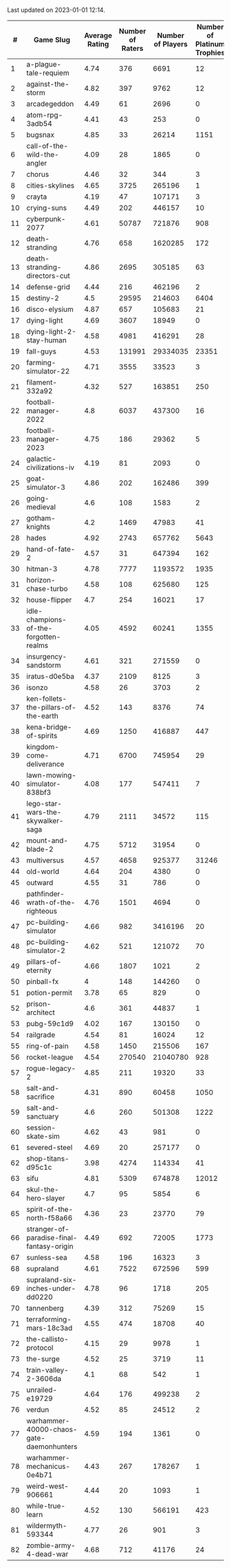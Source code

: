 Last updated on 2023-01-01 12:14.


|#|Game Slug|Average Rating|Number of Raters|Number of Players|Number of Platinum Trophies|Max Rarity (%)|
|---|---|---|---|---|---|---|
|1|a-plague-tale-requiem|4.74|376|6691|12|91|
|2|against-the-storm|4.82|397|9762|12|35|
|3|arcadegeddon|4.49|61|2696|0|91|
|4|atom-rpg-3adb54|4.41|43|253|0|97|
|5|bugsnax|4.85|33|26214|1151|97|
|6|call-of-the-wild-the-angler|4.09|28|1865|0|55|
|7|chorus|4.46|32|344|3|85|
|8|cities-skylines|4.65|3725|265196|1|72|
|9|crayta|4.19|47|107171|3|23|
|10|crying-suns|4.49|202|446157|10|65|
|11|cyberpunk-2077|4.61|50787|721876|908|64|
|12|death-stranding|4.76|658|1620285|172|91|
|13|death-stranding-directors-cut|4.86|2695|305185|63|89|
|14|defense-grid|4.44|216|462196|2|80|
|15|destiny-2|4.5|29595|214603|6404|94|
|16|disco-elysium|4.87|657|105683|21|28|
|17|dying-light|4.69|3607|18949|0|95|
|18|dying-light-2-stay-human|4.58|4981|416291|28|5|
|19|fall-guys|4.53|131991|29334035|23351|8|
|20|farming-simulator-22|4.71|3555|33523|3|78|
|21|filament-332a92|4.32|527|163851|250|93|
|22|football-manager-2022|4.8|6037|437300|16|49|
|23|football-manager-2023|4.75|186|29362|5|79|
|24|galactic-civilizations-iv|4.19|81|2093|0|80|
|25|goat-simulator-3|4.86|202|162486|399|91|
|26|going-medieval|4.6|108|1583|2|66|
|27|gotham-knights|4.2|1469|47983|41|22|
|28|hades|4.92|2743|657762|5643|89|
|29|hand-of-fate-2|4.57|31|647394|162|72|
|30|hitman-3|4.78|7777|1193572|1935|47|
|31|horizon-chase-turbo|4.58|108|625680|125|88|
|32|house-flipper|4.7|254|16021|17|94|
|33|idle-champions-of-the-forgotten-realms|4.05|4592|60241|1355|16|
|34|insurgency-sandstorm|4.61|321|271559|0|6|
|35|iratus-d0e5ba|4.37|2109|8125|3|85|
|36|isonzo|4.58|26|3703|2|58|
|37|ken-follets-the-pillars-of-the-earth|4.52|143|8376|74|46|
|38|kena-bridge-of-spirits|4.69|1250|416887|447|94|
|39|kingdom-come-deliverance|4.71|6700|745954|29|30|
|40|lawn-mowing-simulator-838bf3|4.08|177|547411|7|86|
|41|lego-star-wars-the-skywalker-saga|4.79|2111|34572|115|97|
|42|mount-and-blade-2|4.75|5712|31954|0|21|
|43|multiversus|4.57|4658|925377|31246|76|
|44|old-world|4.64|204|4380|0|83|
|45|outward|4.55|31|786|0|72|
|46|pathfinder-wrath-of-the-righteous|4.76|1501|4694|0|48|
|47|pc-building-simulator|4.66|982|3416196|20|48|
|48|pc-building-simulator-2|4.62|521|121072|70|74|
|49|pillars-of-eternity|4.66|1807|1021|2|80|
|50|pinball-fx|4|148|144260|0|85|
|51|potion-permit|3.78|65|829|0|98|
|52|prison-architect|4.6|361|44837|1|31|
|53|pubg-59c1d9|4.02|167|130150|0|73|
|54|railgrade|4.54|81|16024|12|98|
|55|ring-of-pain|4.58|1450|215506|167|96|
|56|rocket-league|4.54|270540|21040780|928|77|
|57|rogue-legacy-2|4.85|211|19320|33|2|
|58|salt-and-sacrifice|4.31|890|60458|1050|91|
|59|salt-and-sanctuary|4.6|260|501308|1222|83|
|60|session-skate-sim|4.62|43|981|0|25|
|61|severed-steel|4.69|20|257177|0|0.1|
|62|shop-titans-d95c1c|3.98|4274|114334|41|97|
|63|sifu|4.81|5309|674878|12012|96|
|64|skul-the-hero-slayer|4.7|95|5854|6|96|
|65|spirit-of-the-north-f58a66|4.36|23|23770|79|64|
|66|stranger-of-paradise-final-fantasy-origin|4.49|692|72005|1773|98|
|67|sunless-sea|4.58|196|16323|3|36|
|68|supraland|4.61|7522|672596|599|99|
|69|supraland-six-inches-under-dd0220|4.78|96|1718|205|99|
|70|tannenberg|4.39|312|75269|15|88|
|71|terraforming-mars-18c3ad|4.55|474|18708|40|47|
|72|the-callisto-protocol|4.15|29|9978|1|93|
|73|the-surge|4.52|25|3719|11|94|
|74|train-valley-2-3606da|4.1|68|542|1|89|
|75|unrailed-e19729|4.64|176|499238|2|7|
|76|verdun|4.52|85|24512|2|75|
|77|warhammer-40000-chaos-gate-daemonhunters|4.59|194|1361|0|72|
|78|warhammer-mechanicus-0e4b71|4.43|267|178267|1|24|
|79|weird-west-906661|4.44|20|1093|1|84|
|80|while-true-learn|4.52|130|566191|423|93|
|81|wildermyth-593344|4.77|26|901|3|13|
|82|zombie-army-4-dead-war|4.68|712|41176|24|67|
